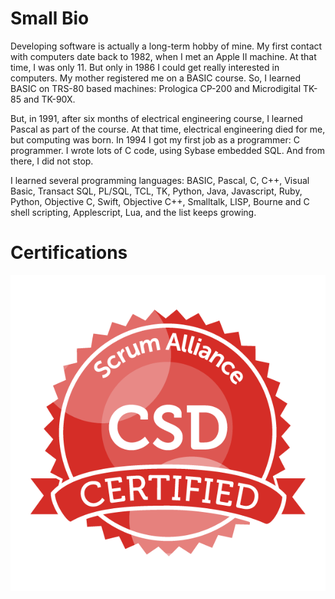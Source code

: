 # Small Bio

Developing software is actually a long-term hobby of mine. My first contact with
computers date back to 1982, when I met an Apple II machine. At that time, I was
only 11. But only in 1986 I could get really interested in computers. My mother
registered me on a BASIC course. So, I learned BASIC on TRS-80 based machines:
Prologica CP-200 and Microdigital TK-85 and TK-90X. 

But, in 1991, after six months of electrical engineering course, I learned
Pascal as part of the course. At that time, electrical engineering died for me,
but computing was born. In 1994 I got my first job as a programmer: C
programmer. I wrote lots of C code, using Sybase embedded SQL. And from there, I
did not stop. 

I learned several programming languages: BASIC, Pascal, C, C++, Visual Basic,
Transact SQL, PL/SQL, TCL, TK, Python, Java, Javascript, Ruby, Python, Objective
C, Swift, Objective C++, Smalltalk, LISP, Bourne and C shell scripting,
Applescript, Lua, and the list keeps growing.

# Certifications

![CSD Certification](img/seal-csd.png)
